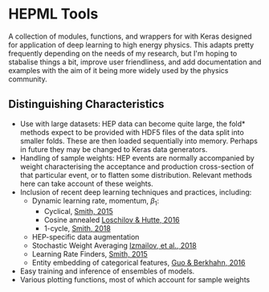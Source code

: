 # HEPML Tools
A collection of modules, functions, and wrappers for with Keras designed for application of deep learning to high energy physics.
This adapts pretty frequently depending on the needs of my research, but I'm hoping to stabalise things a bit, improve user friendliness, and add documentation and examples with the aim of it being more widely used by the physics community.

## Distinguishing Characteristics
- Use with large datasets: HEP data can become quite large, the fold* methods expect to be provided with HDF5 files of the data split into smaller folds. These are then loaded sequentially into memory. Perhaps in future they may be changed to Keras data generators.
- Handling of sample weights: HEP events are normally accompanied by weight characterising the acceptance and production cross-section of that particular event, or to flatten some distribution. Relevant methods here can take account of these weights.
- Inclusion of recent deep learning techniques and practices, including:
    - Dynamic learning rate, momentum, $\beta_1$: 
        - Cyclical, [Smith, 2015](https://arxiv.org/abs/1506.01186)
        - Cosine annealed [Loschilov & Hutte, 2016](https://arxiv.org/abs/1608.03983)
        - 1-cycle, [Smith, 2018](https://arxiv.org/abs/1803.09820)
    - HEP-specific data augmentation
    - Stochastic Weight Averaging [Izmailov, et al., 2018](https://arxiv.org/abs/1803.05407)
    - Learning Rate Finders, [Smith, 2015](https://arxiv.org/abs/1506.01186)
    - Entity embedding of categorical features, [Guo & Berkhahn, 2016](https://arxiv.org/abs/1604.06737)
- Easy training and inference of ensembles of models. 
- Various plotting functions, most of which account for sample weights
